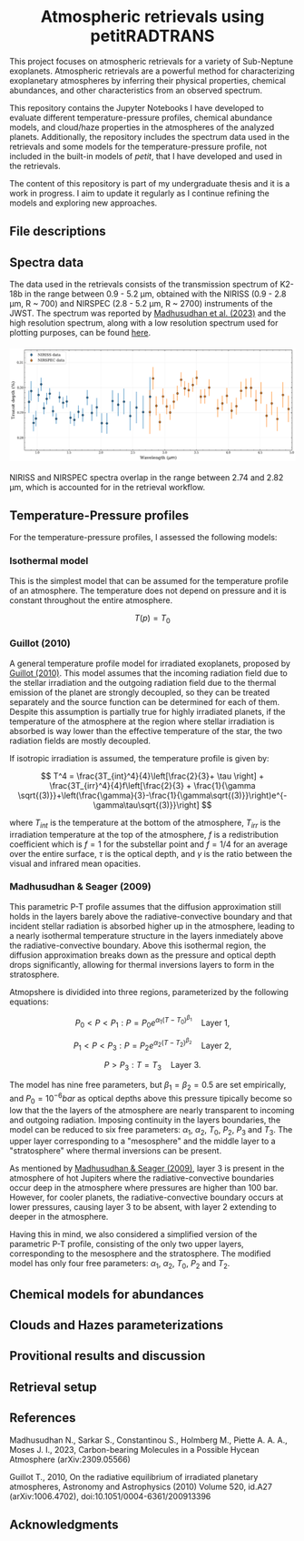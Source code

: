 <h1 align="center">Atmospheric retrievals using petitRADTRANS</h1>

<p>This project focuses on atmospheric retrievals for a variety of Sub-Neptune exoplanets. Atmospheric retrievals are a powerful method for characterizing exoplanetary atmospheres by inferring their physical properties, chemical abundances, and other characteristics from an observed spectrum.</p>

<p>This repository contains the Jupyter Notebooks I have developed to evaluate different temperature-pressure profiles, chemical abundance models, and cloud/haze properties in the atmospheres of the analyzed planets. Additionally, the repository includes the spectrum data used in the retrievals and some models for the temperature-pressure profile, not included in the built-in models of <em>petit</em>, that I have developed and used in the retrievals.</p>

<p>The content of this repository is part of my undergraduate thesis and it is a work in progress. I aim to update it regularly as I continue refining the models and exploring new approaches.</p>

<h2> File descriptions</h2>

<h2>Spectra data</h2>
The data used in the retrievals consists of the transmission spectrum of K2-18b in the range between 0.9 - 5.2 μm, obtained with the NIRISS (0.9 - 2.8 μm, R ~ 700) and NIRSPEC (2.8 - 5.2 μm, R ~ 2700) instruments of the JWST. 
The spectrum was reported by <a href="#madhu2023">Madhusudhan et al. (2023)</a> and the high resolution spectrum, along with a low resolution spectrum used for plotting purposes, can be found <a href="https://osf.io/36djh/">here</a>.
<div style="display: flex; justify-content: center; margin-top: 20px; margin-bottom: 20px;">
    <img src="./figures/low_res_spectra.png" alt="K2-18b spectrum" width="800">
</div>
NIRISS and NIRSPEC spectra overlap in the range between 2.74 and 2.82 μm, which is accounted for in the retrieval workflow.
<h2>Temperature-Pressure profiles</h2>
For the temperature-pressure profiles, I assessed the following models:
<h3>Isothermal model</h3>

This is the simplest model that can be assumed for the temperature profile of an atmosphere. The temperature does not depend on pressure and it is constant throughout the entire atmosphere.

$$
T(p) = T_0
$$

<h3>Guillot (2010)</h3>
A general temperature profile model for irradiated exoplanets, proposed by <a href="#guillot2010">Guillot (2010)</a>. This model assumes that
the incoming radiation field due to the stellar irradiation and the outgoing radiation field due to the thermal emission of the planet are strongly decoupled, so they can be treated separately and the source function can be determined for each of them. Despite this assumption is partially true for highly irradiated planets, if the temperature of the atmosphere at the region where stellar irradiation is absorbed is way lower than the effective temperature of the star, the two radiation fields are mostly decoupled.

If isotropic irradiation is assumed, the temperature profile is given by:

$$
T^4 = \frac{3T_{int}^4}{4}\left[\frac{2}{3}+ \tau \right] + \frac{3T_{irr}^4}{4}f\left[\frac{2}{3} + \frac{1}{\gamma \sqrt{(3)}}+\left(\frac{\gamma}{3}-\frac{1}{\gamma\sqrt{(3)}}\right)e^{-\gamma\tau\sqrt{(3)}}\right]
$$

where $T_{int}$ is the temperature at the bottom of the atmosphere, $T_{irr}$ is the irradiation temperature at the top of the atmosphere, $f$ is a redistribution coefficient which is $f=1$ for the substellar point and $f=1/4$ for an average over the entire surface, $\tau$ is the optical depth, and $\gamma$ is the ratio between the visual and infrared mean opacities.

<h3>Madhusudhan & Seager (2009)</h3>
This parametric P-T profile assumes that the diffusion approximation still holds in the layers barely above the radiative-convective boundary and that incident stellar radiation is absorbed higher up in the atmosphere, leading to a nearly isothermal temperature structure in the layers inmediately above the radiative-convective boundary. Above this isothermal region, the diffusion approximation breaks down as the pressure and optical depth drops significantly, allowing for thermal inversions layers to form in the stratosphere.

Atmopshere is dividided into three regions, parameterized by the following equations:

$$
P_0 < P < P_1 : P = P_0 e^{\alpha_1 (T - T_0)^{\beta_1}} \quad \text{Layer 1,}
$$

$$
P_1 < P < P_3 : P = P_2 e^{\alpha_2 (T - T_2)^{\beta_2}} \quad \text{Layer 2,}
$$

$$
P > P_3 : T = T_3 \quad \text{Layer 3.}
$$

The model has nine free parameters, but $\beta_1 = \beta_2 = 0.5$ are set empirically, and $P_0 = 10^{-6} bar$ as optical depths above this pressure tipically become so low that the the layers of the atmosphere are nearly transparent to incoming and outgoing radiation. Imposing continuity in the layers boundaries, the model can be reduced to six free parameters: $\alpha_1$, $\alpha_2$, $T_0$, $P_2$, $P_3$ and $T_3$. The upper layer corresponding to a "mesosphere" and the middle layer to a "stratosphere" where thermal inversions can be present. 

As mentioned by <a href="#madhusudhan2009">Madhusudhan & Seager (2009)</a>, layer 3 is present in the atmosphere of hot Jupiters where the radiative-convective boundaries occur deep in the atmosphere where pressures are higher than 100 bar. However, for cooler planets, the radiative-convective boundary occurs at lower pressures, causing layer 3 to be absent, with layer 2 extending to deeper in the atmosphere.

Having this in mind, we also considered a simplified version of the parametric P-T profile, consisting of the only two upper layers, corresponding to the mesosphere and the stratosphere. The modified model has only four free parameters: $\alpha_1$, $\alpha_2$, $T_0$, $P_2$ and $T_2$. 

<h2>Chemical models for abundances</h2>

<h2>Clouds and Hazes parameterizations</h2>

<h2>Provitional results and discussion</h2>

<h2>Retrieval setup</h2>

<h2>References</h2>
<span id="madhu2023">Madhusudhan N., Sarkar S., Constantinou S., Holmberg M., Piette A. A. A.,
Moses J. I., 2023, Carbon-bearing Molecules in a Possible Hycean Atmosphere (arXiv:2309.05566)</span>

<span id="guillot2010">Guillot T., 2010, On the radiative equilibrium of irradiated planetary atmospheres, Astronomy and Astrophysics (2010) Volume 520, id.A27 (arXiv:1006.4702), doi:10.1051/0004-6361/200913396</span>

<h2>Acknowledgments</h2>
